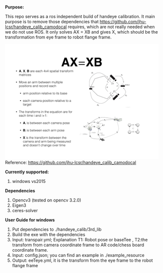 **Purpose:**

This repo serves as a ros independent build of handeye calibration. It main purpose is to remove those dependencies that
https://github.com/jhu-lcsr/handeye_calib_camodocal requires, which are not really needed when we do not use ROS.
It only solves AX = XB and gives X, which should be the transformation from eye frame to robot flange frame.

![Image description](./doc/wdOyg.jpg)
Reference: https://github.com/jhu-lcsr/handeye_calib_camodocal

**Currently supported:**
1. windows vs2015

**Dependencies**
1. Opencv3 (tested on opencv 3.2.0)
2. Eigen3
3. ceres-solver

**User Guide for windows**
1. Put dependencies to ./handeye_calib/3rd_lib
2. Build the exe with the dependencies
3. Input: transpair.yml; Explanation  T1: Robot pose or baseTee , T2:the transform from camera coordinate frame to AR code/chess board coordinate frame.
4. Input: config.json; you can find an example in ./example_resource
5. Output: eeTeye.yml, it is the transform from the eye frame to the robot flange frame
